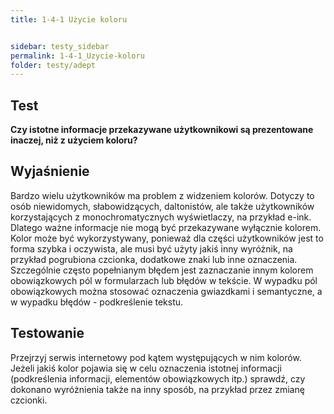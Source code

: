 ```yaml
---
title: 1-4-1 Użycie koloru


sidebar: testy_sidebar
permalink: 1-4-1_Uzycie-koloru
folder: testy/adept
---
```


## Test 
**Czy istotne informacje przekazywane użytkownikowi są prezentowane inaczej, niż z użyciem koloru?**

## Wyjaśnienie
Bardzo wielu użytkowników ma problem z widzeniem kolorów. Dotyczy to osób niewidomych, słabowidzących, daltonistów, ale także użytkowników korzystających z monochromatycznych wyświetlaczy, na przykład e-ink. Dlatego ważne informacje nie mogą być przekazywane wyłącznie kolorem. Kolor może być wykorzystywany, ponieważ dla części użytkowników jest to forma szybka i oczywista, ale musi być użyty jakiś inny wyróżnik, na przykład pogrubiona czcionka, dodatkowe znaki lub inne oznaczenia. Szczególnie często popełnianym błędem jest zaznaczanie innym kolorem obowiązkowych pól w formularzach lub błędów w tekście. W wypadku pól obowiązkowych można stosować oznaczenia gwiazdkami i semantyczne, a w wypadku błędów - podkreślenie tekstu.

## Testowanie
Przejrzyj serwis internetowy pod kątem występujących w nim kolorów. Jeżeli jakiś kolor pojawia się w celu oznaczenia istotnej informacji (podkreślenia informacji, elementów obowiązkowych itp.) sprawdź, czy dokonano wyróżnienia także na inny sposób, na przykład przez zmianę czcionki.

